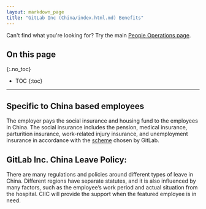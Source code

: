 ```yaml
---
layout: markdown_page
title: "GitLab Inc (China/index.html.md) Benefits"
---
```


Can't find what you're looking for? Try the main [People Operations page](https://github.com/daijapan/test/tree/master/people-operations/index.html.md).

## On this page
{:.no_toc}

- TOC
{:toc}

----

## Specific to China based employees

The employer pays the social insurance and housing fund to the employees in China. The social insurance includes the pension, medical insurance, parturition insurance, work-related injury insurance, and unemployment insurance in accordance with the [scheme](https://drive.google.com/a/gitlab.com/file/d/0B4eFM43gu7VPSFluNzZscTFaMzQ/view?usp=sharing/index.html.md) chosen by GitLab.


## GitLab Inc. China Leave Policy:

There are many regulations and policies around different types of leave in China. Different regions have separate statutes, and it is also influenced by many factors, such as the employee’s work period and actual situation from the hospital. CIIC will provide the support when the featured employee is in need.
